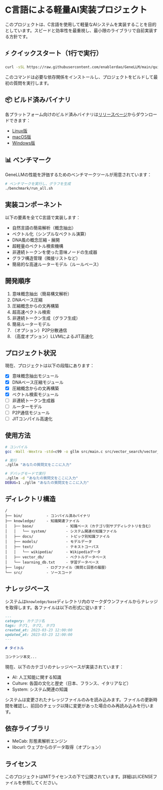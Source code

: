 # C言語による軽量AI実装プロジェクト

このプロジェクトは、C言語を使用して軽量なAIシステムを実装することを目的としています。スピードと効率性を最重視し、最小限のライブラリで自前実装する方針です。

## ⚡ クイックスタート（1行で実行）

```bash
curl -sSL https://raw.githubusercontent.com/enablerdao/GeneLLM/main/quick_start.sh | bash
```

このコマンドは必要な依存関係をインストールし、プロジェクトをビルドして最初の質問を実行します。

## 📦 ビルド済みバイナリ

各プラットフォーム向けのビルド済みバイナリは[リリースページ](https://github.com/enablerdao/GeneLLM/releases)からダウンロードできます：

- [Linux版](https://github.com/enablerdao/GeneLLM/releases/latest/download/gllm-linux.tar.gz)
- [macOS版](https://github.com/enablerdao/GeneLLM/releases/latest/download/gllm-macos.tar.gz)
- [Windows版](https://github.com/enablerdao/GeneLLM/releases/latest/download/gllm-windows.zip)

## 📊 ベンチマーク

GeneLLMの性能を評価するためのベンチマークツールが用意されています：

```bash
# ベンチマークを実行し、グラフを生成
./benchmark/run_all.sh
```

## 実装コンポーネント

以下の要素を全てC言語で実装します：

- 自然言語の簡易解析（概念抽出）
- ベクトル化（シンプルなベクトル演算）
- DNA風の概念圧縮・展開
- 超軽量のベクトル検索機構
- 非連続トークンを使った意味ノードの生成器
- グラフ構造管理（隣接リストなど）
- 簡易的な高速ルーターモデル（ルールベース）

## 開発順序

1. 意味概念抽出（簡易構文解析）
2. DNAベース圧縮
3. 圧縮概念からの文再構築
4. 超高速ベクトル検索
5. 非連続トークン生成（グラフ生成）
6. 簡易ルーターモデル
7. （オプション）P2P分散通信
8. （高度オプション）LLVMによるJIT高速化

## プロジェクト状況

現在、プロジェクトは以下の段階にあります：

- [x] 意味概念抽出モジュール
- [x] DNAベース圧縮モジュール
- [x] 圧縮概念からの文再構築
- [x] ベクトル検索モジュール
- [ ] 非連続トークン生成器
- [ ] ルーターモデル
- [ ] P2P通信モジュール
- [ ] JITコンパイル高速化

## 使用方法

```bash
# コンパイル
gcc -Wall -Wextra -std=c99 -o gllm src/main.c src/vector_search/vector_search.c src/include/word_loader.c -lmecab -lm -lcurl

# 実行
./gllm "あなたの質問文をここに入力"

# デバッグモードで実行
./gllm -d "あなたの質問文をここに入力"
DEBUG=1 ./gllm "あなたの質問文をここに入力"
```

## ディレクトリ構造

```
/
├── bin/           - コンパイル済みバイナリ
├── knowledge/     - 知識関連ファイル
│   ├── base/               - 知識ベース（カテゴリ別サブディレクトリを含む）
│   │   └── system/         - システム関連の知識ファイル
│   ├── docs/               - トピック別知識ファイル
│   ├── models/             - モデルデータ
│   ├── text/               - テキストコーパス
│   │   └── wikipedia/      - Wikipediaデータ
│   ├── vector_db/          - ベクトルデータベース
│   └── learning_db.txt     - 学習データベース
├── logs/          - ログファイル（質問と回答の履歴）
└── src/           - ソースコード
```

## ナレッジベース

システムは`knowledge/base`ディレクトリ内のマークダウンファイルからナレッジを取得します。各ファイルは以下の形式に従います：

```markdown
---
category: カテゴリ名
tags: タグ1, タグ2, タグ3
created_at: 2023-03-23 12:00:00
updated_at: 2023-03-23 12:00:00
---

# タイトル

コンテンツ本文...
```

現在、以下のカテゴリのナレッジベースが実装されています：

- AI: 人工知能に関する知識
- Culture: 各国の文化と歴史（日本、フランス、イタリアなど）
- System: システム関連の知識

システムは変更されたナレッジファイルのみを読み込みます。ファイルの更新時間を確認し、前回のチェック以降に変更があった場合のみ再読み込みを行います。

## 依存ライブラリ

- MeCab: 形態素解析エンジン
- libcurl: ウェブからのデータ取得（オプション）

## ライセンス

このプロジェクトはMITライセンスの下で公開されています。詳細はLICENSEファイルを参照してください。